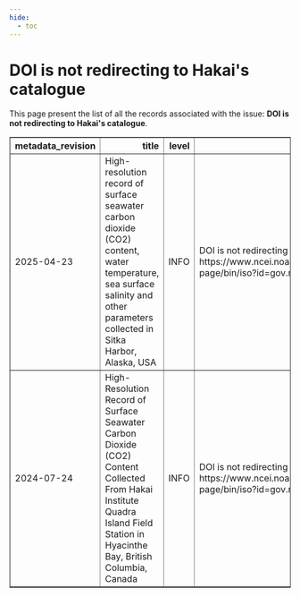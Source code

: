 ```yaml
---
hide:
  - toc
---
```

# DOI is not redirecting to Hakai's catalogue

This page present the list of all the records associated with the issue: **DOI is not redirecting to Hakai's catalogue**.

<table border="1" class="dataframe table table-striped table-hover table-sm" id="issues_table">
  <thead>
    <tr style="text-align: right;">
      <th>metadata_revision</th>
      <th>title</th>
      <th>level</th>
      <th>message</th>
    </tr>
  </thead>
  <tbody>
    <tr>
      <td>2025-04-23</td>
      <td>High-resolution record of surface seawater carbon dioxide (CO2) content, water temperature, sea surface salinity and other parameters collected in Sitka Harbor, Alaska, USA</td>
      <td>INFO</td>
      <td>DOI is not redirecting to Hakai's catalogue: https://www.ncei.noaa.gov/access/metadata/landing-page/bin/iso?id=gov.noaa.nodc:0247208</td>
    </tr>
    <tr>
      <td>2024-07-24</td>
      <td>High-Resolution Record of Surface Seawater Carbon Dioxide (CO2) Content Collected From Hakai Institute Quadra Island Field Station in Hyacinthe Bay, British Columbia, Canada</td>
      <td>INFO</td>
      <td>DOI is not redirecting to Hakai's catalogue: https://www.ncei.noaa.gov/access/metadata/landing-page/bin/iso?id=gov.noaa.nodc:0208638</td>
    </tr>
  </tbody>
</table>

<script>
  document.addEventListener("DOMContentLoaded", function() {
    $(document).ready(function () {$("#issues_table").DataTable()});
  });
</script>